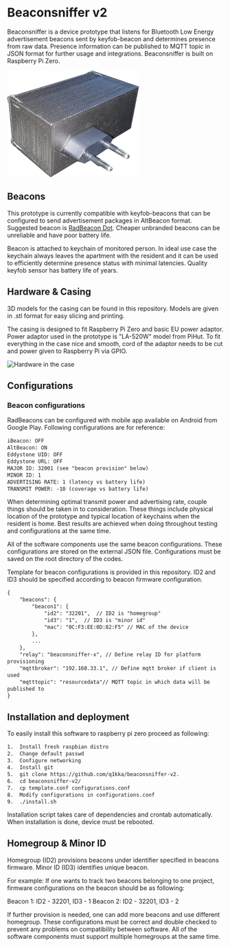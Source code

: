 # Beaconsniffer v2

Beaconsniffer is a device prototype that listens for Bluetooth Low Energy advertisement beacons sent by
keyfob-beacon and determines presence from raw data. Presence information can be published to MQTT topic
in JSON format for further usage and integrations. Beaconsniffer is built on Raspberry Pi Zero.

![Beaconsniffer](/doc/bsniffer.png)

## Beacons
This prototype is currently compatible with keyfob-beacons that can be configured to send advertisement
packages in AltBeacon format. Suggested beacon is [RadBeacon Dot](/). Cheaper unbranded beacons can be
unreliable and have poor battery life.

Beacon is attached to keychain of monitored person. In ideal use case the keychain always leaves the
apartment with the resident and it can be used to efficiently determine presence status with minimal latencies.
Quality keyfob sensor has battery life of years.
 
## Hardware & Casing
3D models for the casing can be found in this repository. Models are given in .stl format for
easy slicing and printing.

The casing is designed to fit Raspberry Pi Zero and basic EU power adaptor.
Power adaptor used in the prototype is "LA-520W" model from PiHut. To fit everything in the
case nice and smooth, cord of the adaptor needs to be cut and power given to Raspberry Pi via GPIO.

![Hardware in the case](/doc/hw.png)

## Configurations
### Beacon configurations
RadBeacons can be configured with mobile app available on Android from Google Play. Following configurations
are for reference:

```
iBeacon: OFF
AltBeacon: ON
Eddystone UID: OFF
Eddystone URL: OFF
MAJOR ID: 32001 (see "beacon provision" below)
MINOR ID: 1
ADVERTISING RATE: 1 (latency vs battery life)
TRANSMIT POWER: -10 (coverage vs battery life)
```

When determining optimal transmit power and advertising rate, couple things should be taken in to 
consideration. These things include physical location of the prototype and typical location of keychains
when the resident is home. Best results are achieved when doing throughout testing and configurations at 
the same time.

All of the software components use the same beacon configurations. These configurations are stored
on the external JSON file. Configurations must be saved on the root directory of the codes.

Template for beacon configurations is provided in this repository.
ID2 and ID3 should be specified according to beacon firmware configuration.

```
{
    "beacons": {
        "beacon1": {
            "id2": "32201",  // ID2 is "homegroup"
            "id3": "1",  // ID3 is "minor id"
            "mac": "0C:F3:EE:0D:82:F5" // MAC of the device
        },
        ...
    },
    "relay": "beaconsniffer-x", // Define relay ID for platform provisioning
    "mqttbroker": "192.168.33.1", // Define mqtt broker if client is used
    "mqtttopic": "resourcedata"// MQTT topic in which data will be published to
}
```
## Installation and deployment
To easily install this software to raspberry pi zero proceed as following:
```
1.  Install fresh raspbian distro
2.  Change default passwd
3.  Configure networking
4.  Install git
5.  git clone https://github.com/q1kka/beaconsniffer-v2.
6.  cd beaconsniffer-v2/
7.  cp template.conf configurations.conf
8.  Modify configurations in configurations.conf
9.  ./install.sh

```
Installation script takes care of dependencies and crontab automatically. When installation
is done, device must be rebooted.

## Homegroup & Minor ID
Homegroup (ID2) provisions beacons under identifier specified in beacons firmware.
Minor ID (ID3) identifies unique beacon.

For example: If one wants to track two beacons belonging to one project,
firmware configurations on the beacon should be as following:

Beacon 1:  ID2 - 32201, ID3 - 1
Beacon 2: ID2 - 32201, ID3 - 2

If further provision is needed, one can add more beacons and use different homegroup.
These configurations must be correct and double checked to prevent any problems on compatibility between software.
All of the software components must support multiple homegroups at the same time.